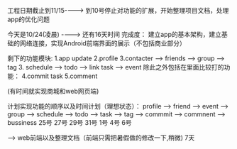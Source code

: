 工程日期截止到11/15----> 到10号停止对功能的扩展，开始整理项目文档，处理app的优化问题

今天是10/24(凌晨) ----> 还有16天时间
完成度：	建立app的基本架构，建立基础的网络连接，实现Android前端界面的展示（不包括商业部分）

剩下的功能模块:
1.app update
2.profile
3.contacter --> friends --> group --> tag
3. schedule --> todo --> link task --> event
除此之外包括在里面比较打的功能：
4.commit task
5.comment

(有时间就实现商城和web网页端)

计划实现功能的顺序以及时间计划（理想状态）：
profile --> friend --> event --> group --> schedule --> todo  --> task --> tag --> commmit --> commnent --> bussiness
	  		25号			27号		  29号		    		31号		  			1号					4号				6号

--> web前端以及整理文档（前端只需把暑假做的修改一下,稍微)
	 7天
